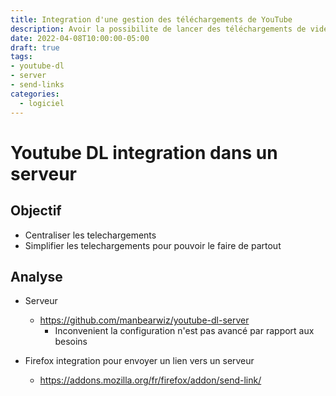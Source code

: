 ```yaml
---
title: Integration d'une gestion des téléchargements de YouTube
description: Avoir la possibilite de lancer des téléchargements de videos depuis internet 
date: 2022-04-08T10:00:00-05:00
draft: true
tags:
- youtube-dl
- server
- send-links
categories:
  - logiciel
---
```


# Youtube DL integration dans un serveur

## Objectif

* Centraliser les telechargements
* Simplifier les telechargements pour pouvoir le faire de partout


## Analyse

* Serveur
  * https://github.com/manbearwiz/youtube-dl-server
    * Inconvenient la configuration n'est pas avancé par rapport aux besoins


* Firefox integration pour envoyer un lien vers un serveur
  * https://addons.mozilla.org/fr/firefox/addon/send-link/

